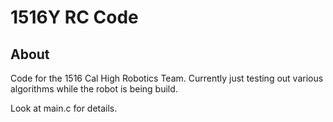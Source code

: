 # 1516Y RC Code
## About
Code for the 1516 Cal High Robotics Team. Currently just testing out various algorithms while the robot is being build.

Look at main.c for details.
